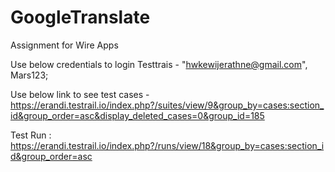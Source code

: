 # GoogleTranslate
Assignment for Wire Apps

Use below credentials to login Testtrais - 
"hwkewijerathne@gmail.com", 
Mars123;

Use below link to see test cases - https://erandi.testrail.io/index.php?/suites/view/9&group_by=cases:section_id&group_order=asc&display_deleted_cases=0&group_id=185

Test Run : https://erandi.testrail.io/index.php?/runs/view/18&group_by=cases:section_id&group_order=asc


